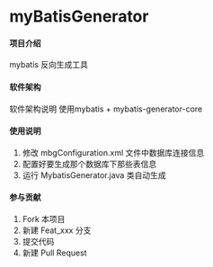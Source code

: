 # myBatisGenerator

#### 项目介绍
mybatis 反向生成工具

#### 软件架构
软件架构说明
使用mybatis + mybatis-generator-core 

#### 使用说明

1. 修改 mbgConfiguration.xml 文件中数据库连接信息
2. 配置好要生成那个数据库下那些表信息
3. 运行 MybatisGenerator.java 类自动生成

#### 参与贡献

1. Fork 本项目
2. 新建 Feat_xxx 分支
3. 提交代码
4. 新建 Pull Request